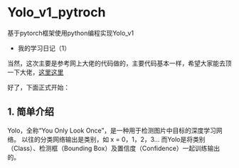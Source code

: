 # Yolo_v1_pytroch
基于pytorch框架使用python编程实现Yolo_v1

* 我的学习日记（1）

当然，这次主要是参考网上大佬的代码做的，主要代码基本一样，希望大家能去顶一下大佬，[这里这里](https://blog.csdn.net/weixin_41424926/article/details/105383064)<br>

好了，下面正式开始：

## 1. 简单介绍
  Yolo，全称“You Only Look Once”，是一种用于检测图片中目标的深度学习网络。
  以往的分类网络输出是类别，如 x = 0，1，2，3...
  而Yolo是将类别（Class）、检测框（Bounding Box）及置信度（Confidence）一起训练输出的。

